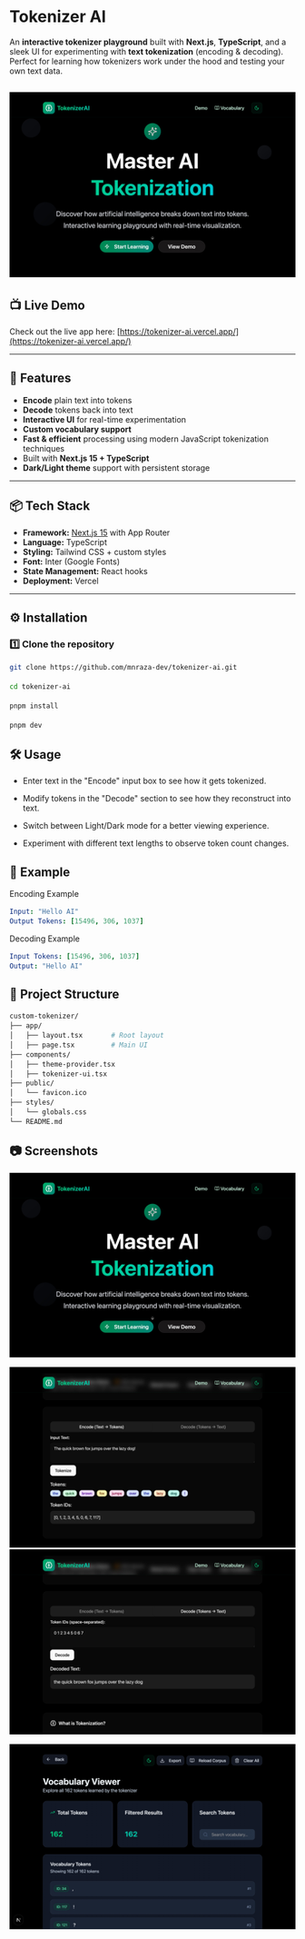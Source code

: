 # Tokenizer AI

An **interactive tokenizer playground** built with **Next.js**, **TypeScript**, and a sleek UI for experimenting with **text tokenization** (encoding & decoding).  
Perfect for learning how tokenizers work under the hood and testing your own text data.

![Home Screenshot](https://raw.githubusercontent.com/mnraza-dev/tokenizer-ai/main/public/screenshots/home.jpg)
---
## 📺 Live Demo

Check out the live app here: [https://tokenizer-ai.vercel.app/](https://tokenizer-ai.vercel.app/)

---

## 🚀 Features

- **Encode** plain text into tokens  
- **Decode** tokens back into text  
- **Interactive UI** for real-time experimentation  
- **Custom vocabulary support**  
- **Fast & efficient** processing using modern JavaScript tokenization techniques  
- Built with **Next.js 15 + TypeScript**  
- **Dark/Light theme** support with persistent storage

---

## 📦 Tech Stack

- **Framework:** [Next.js 15](https://nextjs.org/) with App Router
- **Language:** TypeScript
- **Styling:** Tailwind CSS + custom styles
- **Font:** Inter (Google Fonts)
- **State Management:** React hooks
- **Deployment:** Vercel

---

## ⚙️ Installation

### 1️⃣ Clone the repository

```bash
git clone https://github.com/mnraza-dev/tokenizer-ai.git

cd tokenizer-ai

pnpm install

pnpm dev
```

## 🛠 Usage
- Enter text in the "Encode" input box to see how it gets tokenized.

- Modify tokens in the "Decode" section to see how they reconstruct into text.

- Switch between Light/Dark mode for a better viewing experience.

- Experiment with different text lengths to observe token count changes.

## 📖 Example
Encoding Example

```yaml
Input: "Hello AI"
Output Tokens: [15496, 306, 1037]
```
Decoding Example

```yaml
Input Tokens: [15496, 306, 1037]
Output: "Hello AI"
```
## 📂 Project Structure
```bash
custom-tokenizer/
├── app/
│   ├── layout.tsx       # Root layout 
│   ├── page.tsx         # Main UI 
├── components/
│   ├── theme-provider.tsx
│   ├── tokenizer-ui.tsx
├── public/
│   └── favicon.ico
├── styles/
│   └── globals.css
└── README.md
```
## 📷 Screenshots

![Home Screenshot](https://raw.githubusercontent.com/mnraza-dev/tokenizer-ai/main/public/screenshots/home.jpg)

![Encode Screenshot](https://raw.githubusercontent.com/mnraza-dev/tokenizer-ai/main/public/screenshots/encode.jpg)
![Decode Screenshot](https://raw.githubusercontent.com/mnraza-dev/tokenizer-ai/main/public/screenshots/decode.jpg)

![Vocab Screenshot](https://raw.githubusercontent.com/mnraza-dev/tokenizer-ai/main/public/screenshots/vocab.jpg)

